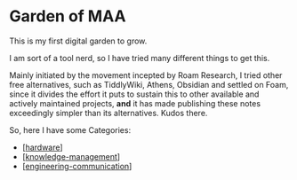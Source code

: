 # Garden of MAA

This is my first digital garden to grow.

I am sort of a tool nerd, so I have tried many different things to get this. 

Mainly initiated by the movement incepted by Roam Research, I tried other free alternatives, such as TiddlyWiki, Athens, Obsidian and settled on Foam, since it divides the effort it puts to sustain this to other available and actively maintained projects, **and** it has made publishing these notes exceedingly simpler than its alternatives. Kudos there. 

So, here I have some Categories:

- [[hardware]] 
- [[knowledge-management]]
- [[engineering-communication]]

[//begin]: # "Autogenerated link references for markdown compatibility"
[hardware]: hardware.md "Hardware"
[knowledge-management]: knowledge-management.md "Knowledge Management"
[engineering-communication]: engineering-communication.md "Engineering Communication"
[//end]: # "Autogenerated link references"